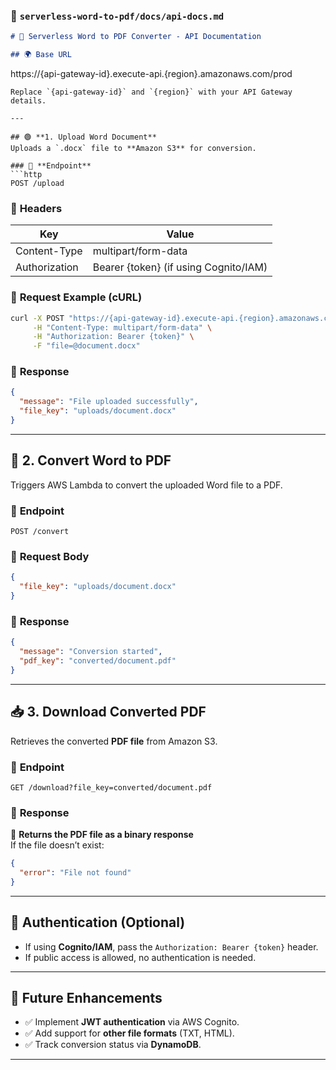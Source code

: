 ### 📜 **`serverless-word-to-pdf/docs/api-docs.md`**
```md
# 📌 Serverless Word to PDF Converter - API Documentation

## 🌍 Base URL  
```
https://{api-gateway-id}.execute-api.{region}.amazonaws.com/prod
```
Replace `{api-gateway-id}` and `{region}` with your API Gateway details.

---

## 🟢 **1. Upload Word Document**
Uploads a `.docx` file to **Amazon S3** for conversion.

### 🔹 **Endpoint**  
```http
POST /upload
```
### 🔹 **Headers**
| Key            | Value           |
|---------------|----------------|
| Content-Type  | multipart/form-data |
| Authorization | Bearer {token} (if using Cognito/IAM) |

### 🔹 **Request Example (cURL)**
```sh
curl -X POST "https://{api-gateway-id}.execute-api.{region}.amazonaws.com/prod/upload" \
     -H "Content-Type: multipart/form-data" \
     -H "Authorization: Bearer {token}" \
     -F "file=@document.docx"
```

### 🔹 **Response**
```json
{
  "message": "File uploaded successfully",
  "file_key": "uploads/document.docx"
}
```

---

## 🔄 **2. Convert Word to PDF**
Triggers AWS Lambda to convert the uploaded Word file to a PDF.

### 🔹 **Endpoint**
```http
POST /convert
```
### 🔹 **Request Body**
```json
{
  "file_key": "uploads/document.docx"
}
```
### 🔹 **Response**
```json
{
  "message": "Conversion started",
  "pdf_key": "converted/document.pdf"
}
```

---

## 📥 **3. Download Converted PDF**
Retrieves the converted **PDF file** from Amazon S3.

### 🔹 **Endpoint**
```http
GET /download?file_key=converted/document.pdf
```

### 🔹 **Response**
📂 **Returns the PDF file as a binary response**  
If the file doesn’t exist:
```json
{
  "error": "File not found"
}
```

---

## 🔐 **Authentication (Optional)**
- If using **Cognito/IAM**, pass the `Authorization: Bearer {token}` header.
- If public access is allowed, no authentication is needed.

---

## 📌 **Future Enhancements**
- ✅ Implement **JWT authentication** via AWS Cognito.
- ✅ Add support for **other file formats** (TXT, HTML).
- ✅ Track conversion status via **DynamoDB**.
---
